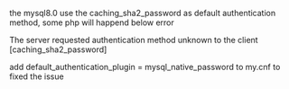 the mysql8.0 use the caching_sha2_password as default authentication method, some php will happend below error

The server requested authentication method unknown to the client [caching_sha2_password]

add default_authentication_plugin = mysql_native_password to my.cnf to fixed the issue
